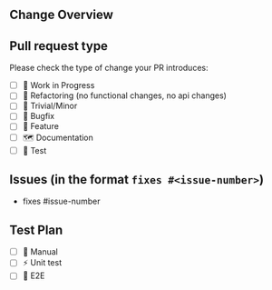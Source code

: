 ## Change Overview

<!-- Insert PR description-->

## Pull request type

Please check the type of change your PR introduces:
- [ ] :construction: Work in Progress
- [ ] :rainbow: Refactoring (no functional changes, no api changes)
- [ ] :hamster: Trivial/Minor
- [ ] :bug: Bugfix
- [ ] :sunflower: Feature
- [ ] :world_map: Documentation
- [ ] :robot: Test

## Issues (in the format `fixes #<issue-number>`)

- fixes #issue-number

## Test Plan

<!-- Will run prior to merging.-->
<!-- Include example how to run.-->

- [ ] :muscle: Manual
- [ ] :zap: Unit test
- [ ] :green_heart: E2E
